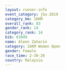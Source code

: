 ```yaml
---
layout: runner-info 
event_category: jbu-2019 
category_km: 16KM  
overall_rank: 83
gender_rank: 14
category_rank: 14
bib: 63049
name: Aleen Zaharin
category: 16KM Women Open
gender: Female
race_time: 2-30-26
country: Malaysia
---
```

